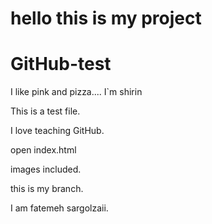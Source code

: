 
hello this is my project
=======
# GitHub-test


I like pink and pizza....
I`m shirin

This is a test file.

I love teaching GitHub.

open index.html

images included.

this is my branch.

I am fatemeh sargolzaii.

